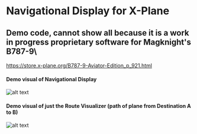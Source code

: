 # Navigational Display for X-Plane

## Demo code, cannot show all because it is a work in progress proprietary software for Magknight's B787-9\\
https://store.x-plane.org/B787-9-Aviator-Edition_p_921.html

#### Demo visual of Navigational Display
![alt text](https://github.com/harrisonchiu/XPlane-Altitude/blob/master/Navigational%20Display/ND1.png)

#### Demo visual of just the Route Visualizer (path of plane from Destination A to B)
![alt text](https://github.com/harrisonchiu/XPlane-Altitude/blob/master/Navigational%20Display/ND2.png)
